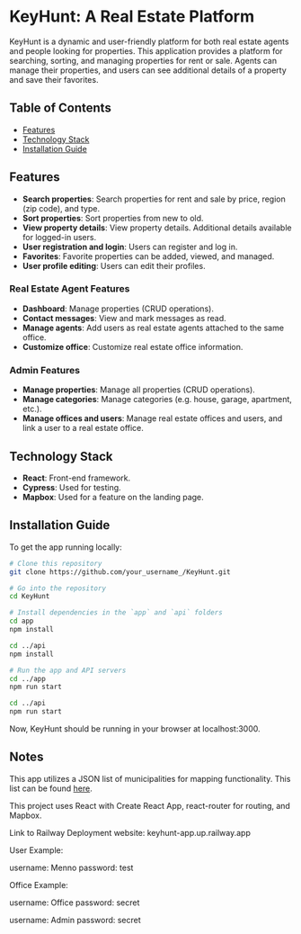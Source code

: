 # KeyHunt: A Real Estate Platform

KeyHunt is a dynamic and user-friendly platform for both real estate agents and people looking for properties. This application provides a platform for searching, sorting, and managing properties for rent or sale. Agents can manage their properties, and users can see additional details of a property and save their favorites. 

## Table of Contents

- [Features](#features)
- [Technology Stack](#technology-stack)
- [Installation Guide](#installation-guide)

## Features

- **Search properties**: Search properties for rent and sale by price, region (zip code), and type.
- **Sort properties**: Sort properties from new to old.
- **View property details**: View property details. Additional details available for logged-in users.
- **User registration and login**: Users can register and log in.
- **Favorites**: Favorite properties can be added, viewed, and managed.
- **User profile editing**: Users can edit their profiles.

### Real Estate Agent Features

- **Dashboard**: Manage properties (CRUD operations).
- **Contact messages**: View and mark messages as read.
- **Manage agents**: Add users as real estate agents attached to the same office.
- **Customize office**: Customize real estate office information.

### Admin Features

- **Manage properties**: Manage all properties (CRUD operations).
- **Manage categories**: Manage categories (e.g. house, garage, apartment, etc.).
- **Manage offices and users**: Manage real estate offices and users, and link a user to a real estate office.

## Technology Stack

- **React**: Front-end framework.
- **Cypress**: Used for testing.
- **Mapbox**: Used for a feature on the landing page.

## Installation Guide

To get the app running locally:

```bash
# Clone this repository
git clone https://github.com/your_username_/KeyHunt.git

# Go into the repository
cd KeyHunt

# Install dependencies in the `app` and `api` folders
cd app
npm install

cd ../api
npm install

# Run the app and API servers
cd ../app
npm run start

cd ../api
npm run start
```
Now, KeyHunt should be running in your browser at localhost:3000.
## Notes
This app utilizes a JSON list of municipalities for mapping functionality. This list can be found [here](https://raw.githubusercontent.com/jief/zipcode-belgium/master/zipcode-belgium.json).

This project uses React with Create React App, react-router for routing, and Mapbox.

Link to Railway Deployment website: keyhunt-app.up.railway.app

User Example:

 username: Menno
  password: test

Office Example:

username: Office
password: secret

username: Admin
password: secret
